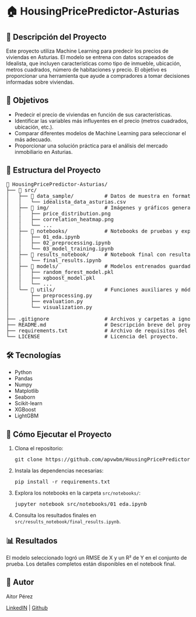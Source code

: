 <h1>🏠 HousingPricePredictor-Asturias</h1>

<h2>📝 Descripción del Proyecto</h2>
<p>Este proyecto utiliza Machine Learning para predecir los precios de viviendas en Asturias. El modelo se entrena con datos scrapeados de Idealista, que incluyen características como tipo de inmueble, ubicación, metros cuadrados, número de habitaciones y precio. El objetivo es proporcionar una herramienta que ayude a compradores a tomar decisiones informadas sobre viviendas.</p>

<h2>🎯 Objetivos</h2>
<ul>
    <li>Predecir el precio de viviendas en función de sus características.</li>
    <li>Identificar las variables más influyentes en el precio (metros cuadrados, ubicación, etc.).</li>
    <li>Comparar diferentes modelos de Machine Learning para seleccionar el más adecuado.</li>
    <li>Proporcionar una solución práctica para el análisis del mercado inmobiliario en Asturias.</li>
</ul>

<h2>📑 Estructura del Proyecto</h2>
<pre>
📂 HousingPricePredictor-Asturias/
├── 📂 src/
│   ├── 📂 data_sample/          # Datos de muestra en formato CSV.
│   │   └── idealista_data_asturias.csv
│   ├── 📂 img/                  # Imágenes y gráficos generados durante el EDA.
│   │   ├── price_distribution.png
│   │   ├── correlation_heatmap.png
│   │   └── ...
│   ├── 📂 notebooks/            # Notebooks de pruebas y exploración.
│   │   ├── 01_eda.ipynb
│   │   ├── 02_preprocessing.ipynb
│   │   └── 03_model_training.ipynb
│   ├── 📂 results_notebook/     # Notebook final con resultados consolidados.
│   │   └── final_results.ipynb
│   ├── 📂 models/               # Modelos entrenados guardados.
│   │   ├── random_forest_model.pkl
│   │   ├── xgboost_model.pkl
│   │   └── ...
│   └── 📂 utils/                # Funciones auxiliares y módulos personalizados.
│       ├── preprocessing.py
│       ├── evaluation.py
│       └── visualization.py
│
├── .gitignore                  # Archivos y carpetas a ignorar por Git.
├── README.md                   # Descripción breve del proyecto.
├── requirements.txt            # Archivo de requisitos del proyecto.
└── LICENSE                     # Licencia del proyecto.
</pre>

<h2>🛠️ Tecnologías</h2>
<ul>
    <li>Python</li>
    <li>Pandas</li>
    <li>Numpy</li>
    <li>Matplotlib</li>
    <li>Seaborn</li>
    <li>Scikit-learn</li>
    <li>XGBoost</li>
    <li>LightGBM</li>
</ul>

<h2>🚀 Cómo Ejecutar el Proyecto</h2>
<ol>
    <li>Clona el repositorio:</li>
    <pre>git clone https://github.com/apvwbm/HousingPricePredictor-Asturias.git</pre>
    <li>Instala las dependencias necesarias:</li>
    <pre>pip install -r requirements.txt</pre>
    <li>Explora los notebooks en la carpeta <code>src/notebooks/</code>:</li>
    <pre>jupyter notebook src/notebooks/01_eda.ipynb</pre>
    <li>Consulta los resultados finales en <code>src/results_notebook/final_results.ipynb</code>.</li>
</ol>

<h2>📊 Resultados</h2>
<p>El modelo seleccionado logró un RMSE de X y un R² de Y en el conjunto de prueba. Los detalles completos están disponibles en el notebook final.</p>

<h2>👤 Autor</h2>
<p>Aitor Pérez</p>
<p><a href="https://www.linkedin.com/in/aitor-perez/" target="_blank">LinkedIN</a> | <a href="https://github.com/apvwbm" target="_blank">Github</a></p>